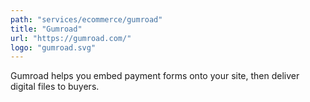 ```yaml
---
path: "services/ecommerce/gumroad"
title: "Gumroad"
url: "https://gumroad.com/"
logo: "gumroad.svg"
---
```


Gumroad helps you embed payment forms onto your site, then deliver digital files to buyers.
